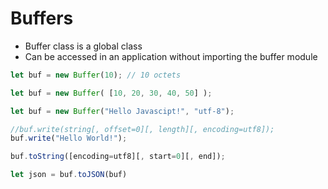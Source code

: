 # Buffers

- Buffer class is a global class
- Can be accessed in an application without importing the buffer module

```javascript
let buf = new Buffer(10); // 10 octets

let buf = new Buffer( [10, 20, 30, 40, 50] );

let buf = new Buffer("Hello Javascipt!", "utf-8");

//buf.write(string[, offset=0][, length][, encoding=utf8]);
buf.write("Hello World!");

buf.toString([encoding=utf8][, start=0][, end]);

let json = buf.toJSON(buf)
```
